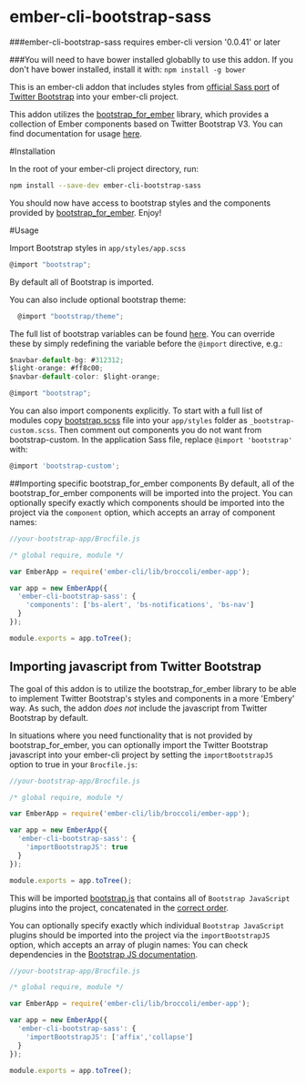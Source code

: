 ember-cli-bootstrap-sass
========================

###ember-cli-bootstrap-sass requires ember-cli version '0.0.41' or later

###You will need to have bower installed globablly to use this addon.
If you don't have bower installed, install it with:
`npm install -g bower`

This is an ember-cli addon that includes styles from [official Sass port](http://getbootstrap.com/css/#sass) of [Twitter Bootstrap](http://getbootstrap.com/) into your ember-cli project.

This addon utilizes the [bootstrap_for_ember](https://github.com/ember-addons/bootstrap-for-ember) library, which provides a collection of Ember components based on Twitter Bootstrap V3.
You can find documentation for usage [here](https://github.com/ember-addons/bootstrap-for-ember).

#Installation

In the root of your ember-cli project directory, run:
```bash
npm install --save-dev ember-cli-bootstrap-sass
```

You should now have access to bootstrap styles and the components
provided by [bootstrap_for_ember](https://github.com/ember-addons/bootstrap-for-ember). Enjoy!

#Usage

Import Bootstrap styles in `app/styles/app.scss`

```javascript
@import "bootstrap";
```

By default all of Bootstrap is imported.

You can also include optional bootstrap theme:

```javascript
  @import "bootstrap/theme";
```

The full list of bootstrap variables can be found [here](http://getbootstrap.com/customize/#less-variables). You can override these by simply redefining the variable before the `@import` directive, e.g.:

```javascript
$navbar-default-bg: #312312;
$light-orange: #ff8c00;
$navbar-default-color: $light-orange;

@import "bootstrap";
```

You can also import components explicitly. To start with a full list of modules copy [bootstrap.scss](https://github.com/twbs/bootstrap-sass/blob/master/assets/stylesheets/_bootstrap.scss) file into your `app/styles` folder as `_bootstrap-custom.scss`. Then comment out components you do not want from bootstrap-custom. In the application Sass file, replace `@import 'bootstrap'` with:

```javascript
@import 'bootstrap-custom';
```



##Importing specific bootstrap_for_ember components
By default, all of the bootstrap_for_ember components will be imported
into the project. You can optionally specify exactly which components
should be imported into the project via the `component` option, which
accepts an array of component names:


```javascript
//your-bootstrap-app/Brocfile.js

/* global require, module */

var EmberApp = require('ember-cli/lib/broccoli/ember-app');

var app = new EmberApp({
  'ember-cli-bootstrap-sass': {
    'components': ['bs-alert', 'bs-notifications', 'bs-nav']
  }
});

module.exports = app.toTree();
```


## Importing javascript from Twitter Bootstrap
The goal of this addon is to utilize the bootstrap_for_ember library to
be able to implement Twitter Bootstrap's styles and components in a more
'Embery' way. As such, the addon *does not* include the javascript from
Twitter Bootstrap by default.

In situations where you need functionality that is not provided by
bootstrap_for_ember, you can optionally import the Twitter Bootstrap
javascript into your ember-cli project by setting the
`importBootstrapJS` option to true in your `Brocfile.js`:

```javascript
//your-bootstrap-app/Brocfile.js

/* global require, module */

var EmberApp = require('ember-cli/lib/broccoli/ember-app');

var app = new EmberApp({
  'ember-cli-bootstrap-sass': {
    'importBootstrapJS': true
  }
});

module.exports = app.toTree();
```
This will be imported [bootstrap.js](https://github.com/twbs/bootstrap-sass/blob/master/assets/javascripts/bootstrap.js) that contains all of `Bootstrap JavaScript` plugins into the project, concatenated in the [correct order](https://github.com/twbs/bootstrap-sass/blob/master/assets/javascripts/bootstrap-sprockets.js).

You can optionally specify exactly which individual `Bootstrap JavaScript` plugins should be imported into the project via the `importBootstrapJS` option, which accepts an array of plugin names:
You can check dependencies in the [Bootstrap JS documentation](http://getbootstrap.com/javascript/#transitions).

```javascript
//your-bootstrap-app/Brocfile.js

/* global require, module */

var EmberApp = require('ember-cli/lib/broccoli/ember-app');

var app = new EmberApp({
  'ember-cli-bootstrap-sass': {
    'importBootstrapJS': ['affix','collapse']
  }
});

module.exports = app.toTree();
```
